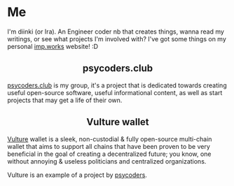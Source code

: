 
# Me

I'm diinki (or Ira). An Engineer coder nb that creates things, wanna read my writings, or see what projects I'm involved with?
I've got some things on my personal [imp.works](https://imp.works) website! :D

<h2 align="center">psycoders.club</h2>

[psycoders.club](https://psycoders.club) is my group, it's a project that is dedicated towards creating useful open-source software, useful informational content, as well as start projects that may get a life of their own.


<h2 align="center">Vulture wallet</h2>

[Vulture](https://vulturewallet.net) wallet is a sleek, non-custodial & fully open-source multi-chain wallet that aims to support all chains that have been proven to be very beneficial in the goal of creating a decentralized future; you know, one without annoying & useless politicians and centralized organizations.

Vulture is an example of a project by [psycoders](https://psycoders.club).
